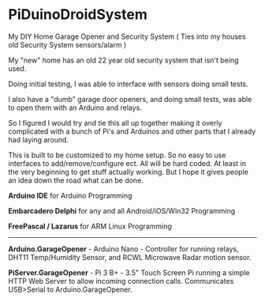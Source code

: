 # PiDuinoDroidSystem
My DIY Home Garage Opener and Security System ( Ties into my houses old Security System sensors/alarm )

My "new" home has an old 22 year old security system that isn't being used.

Doing initial testing, I was able to interface with sensors doing small tests.

I also have a "dumb" garage door openers, and doing small tests, was able to open them with an Arduino and relays.

So I figured I would try and tie this all up together making it overly complicated with a bunch of Pi's and Arduinos and other parts that I already had laying around.

This is built to be customized to my home setup. So no easy to use interfaces to add/remove/configure ect. All will be hard coded. At least in the very beginning to get stuff actually working. But I hope it gives people an idea down the road what can be done.

<b>Arduino IDE</b> for Arduino Programming

<b>Embarcadero Delphi</b> for any and all Android/iOS/Win32 Programming

<b>FreePascal / Lazarus</b> for ARM Linux Programming

------------------------------------

<b>Arduino.GarageOpener</b> - Arduino Nano - Controller for running relays, DHT11 Temp/Humidity Sensor, and RCWL Microwave Radar motion sensor.

<b>PiServer.GarageOpener</b> - Pi 3 B+ - 3.5" Touch Screen Pi running a simple HTTP Web Server to allow incoming connection calls. Communicates USB>Serial to Arduino.GarageOpener.



